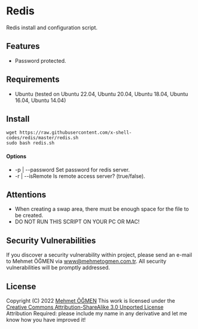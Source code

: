 # Redis

Redis install and configuration script.

## Features

* Password protected.

## Requirements

* Ubuntu (tested on Ubuntu 22.04, Ubuntu 20.04, Ubuntu 18.04, Ubuntu 16.04, Ubuntu 14.04)

## Install

```
wget https://raw.githubusercontent.com/x-shell-codes/redis/master/redis.sh
sudo bash redis.sh
```

#### Options

- -p | --password Set password for redis server.
- -r | --isRemote Is remote access server? (true/false).

## Attentions

* When creating a swap area, there must be enough space for the file to be created.
* DO NOT RUN THIS SCRIPT ON YOUR PC OR MAC!

## Security Vulnerabilities

If you discover a security vulnerability within project, please send an e-mail to Mehmet ÖĞMEN
via [www@mehmetogmen.com.tr](mailto:www@mehmetogmen.com.tr). All security vulnerabilities will be promptly addressed.

## License

Copyright (C) 2022 [Mehmet ÖĞMEN](https://github.com/X-Adam)
This work is licensed under
the [Creative Commons Attribution-ShareAlike 3.0 Unported License](http://creativecommons.org/licenses/by-sa/3.0/)  
Attribution Required: please include my name in any derivative and let me know how you have improved it!
